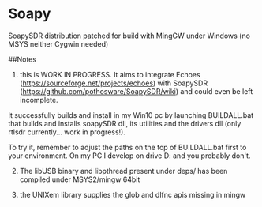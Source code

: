 # Soapy
SoapySDR distribution patched for build with MingGW under Windows (no MSYS neither Cygwin needed)

##Notes
1. this is WORK IN PROGRESS. It aims to integrate Echoes (https://sourceforge.net/projects/echoes)
with SoapySDR (https://github.com/pothosware/SoapySDR/wiki) and could even be left incomplete. 

It successfully builds and install in my Win10 pc by launching BUILDALL.bat that builds and installs soapySDR dll, its utilities
and the drivers dll (only rtlsdr currently... work in progress!).

To try it, remember to adjust the paths on the top of BUILDALL.bat first to your environment. On my PC I develop on
drive D: and you probably don't.

2. The libUSB binary and libpthread present under deps/ has been compiled under MSYS2/mingw 64bit

3. the UNIXem library supplies the glob and dlfnc apis missing in mingw